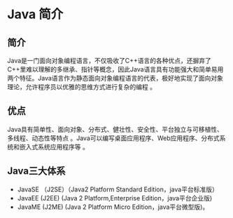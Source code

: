 # Java 简介

## 简介

Java是一门面向对象编程语言，不仅吸收了C++语言的各种优点，还摒弃了C++里难以理解的多继承、指针等概念，因此Java语言具有功能强大和简单易用两个特征。Java语言作为静态面向对象编程语言的代表，极好地实现了面向对象理论，允许程序员以优雅的思维方式进行复杂的编程  。



## 优点

Java具有简单性、面向对象、分布式、健壮性、安全性、平台独立与可移植性、多线程、动态性等特点  。Java可以编写桌面应用程序、Web应用程序、分布式系统和嵌入式系统应用程序等  。



## Java三大体系

- JavaSE （J2SE）（Java2 Platform Standard Edition，java平台标准版）
- JavaEE    (J2EE)    (Java 2 Platform,Enterprise Edition，java平台企业版)
- JavaME   (J2ME)   (Java 2 Platform Micro Edition，java平台微型版)。
